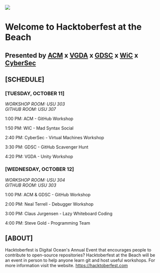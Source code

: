 ![](https://i.imgur.com/J55r3Sk.png)
# Welcome to Hacktoberfest at the Beach
## Presented by [ACM](https://csulb.acm.org) x [VGDA](https://linktr.ee/VGDA) x [GDSC](https://linktr.ee/dsccsulb) x [WiC](https://csulbwic.com) x [CyberSec](https://discord.gg/qDWhKDqRPp)
## **[SCHEDULE]**
### **[TUESDAY, OCTOBER 11]**
*WORKSHOP ROOM: USU 303*\
*GITHUB ROOM: USU 307*

1:00 PM: ACM - GitHub Workshop

1:50 PM: WIC - Mad Syntax Social

2:40 PM: CyberSec - Virtual Machines Workshop

3:30 PM: GDSC - GitHub Scavenger Hunt

4:20 PM: VGDA - Unity Workshop

### **[WEDNESDAY, OCTOBER 12]**

*WORKSHOP ROOM: USU 304*\
*GITHUB ROOM: USU 303*

1:00 PM: ACM & GDSC - GitHub Workshop

2:00 PM: Neal Terrell - Debugger Workshop

3:00 PM: Claus Jurgensen - Lazy Whiteboard Coding

4:00 PM: Steve Gold - Programming Team

## **[ABOUT]**

Hacktoberfest is Digital Ocean's Annual Event that encourages people to contribute to open-source repositories? Hacktoberfest at the Beach will be an event in person to help anyone learn git and host useful workshops. For more information visit the website. https://hacktoberfest.com